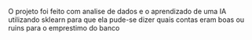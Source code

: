 O projeto foi feito com analise de dados e o aprendizado de uma IA utilizando sklearn para que ela pude-se dizer quais contas eram boas ou ruins para o emprestimo do banco